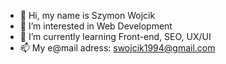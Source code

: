 - 👋 Hi, my name is Szymon Wojcik
- 👀 I’m interested in Web Development
- 🌱 I’m currently learning Front-end, SEO, UX/UI
- 📫 My e@mail adress: swojcik1994@gmail.com

<!---
Szymen1994/Szymen1994 is a ✨ special ✨ repository because its `README.md` (this file) appears on your GitHub profile.
You can click the Preview link to take a look at your changes.
--->
